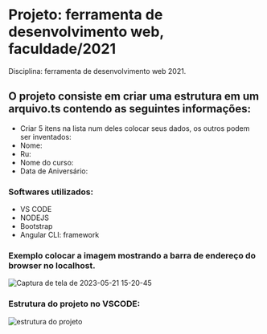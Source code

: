 # Projeto: ferramenta de desenvolvimento web, faculdade/2021
Disciplina: ferramenta de desenvolvimento web 2021.
 
## O projeto consiste em criar uma estrutura em um arquivo.ts contendo as seguintes informações:
- Criar 5 itens na lista num deles colocar seus dados, os outros podem ser inventados: 
- Nome:
- Ru:
- Nome do curso:
- Data de Aniversário:

### Softwares utilizados:
- VS CODE
- NODEJS
- Bootstrap
- Angular CLI: framework

### Exemplo colocar a imagem mostrando a barra de endereço do browser no localhost.
![Captura de tela de 2023-05-21 15-20-45](https://github.com/MiguelSilva07/trabalho-ferramenta-desenvolvimento-web/assets/132858476/3162cd3d-1d08-4102-86cf-5418e4ad385f)
### Estrutura do projeto no VSCODE:
![estrutura do projeto](https://github.com/MiguelSilva07/trabalho-ferramenta-desenvolvimento-web/assets/132858476/517bff58-08f9-4a09-8b95-8921f0a9fc6c)

